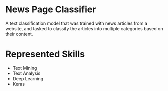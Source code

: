 # News Page Classifier

A text classification model that was trained with news articles from a website, and tasked to classify the articles into multiple categories based on their content. 

# Represented Skills

- Text Mining
- Text Analysis
- Deep Learning 
- Keras

